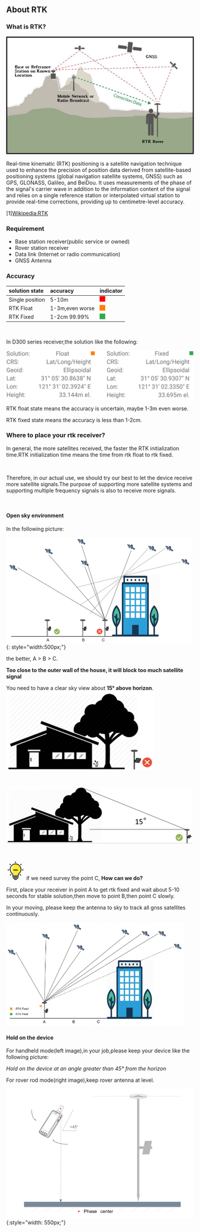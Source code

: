 ## About RTK

### What is RTK?
  ![](images/rtk_survey.jpg)
  
  
  Real-time kinematic (RTK) positioning is a satellite navigation technique used to enhance the precision of position data derived from satellite-based positioning systems (global navigation satellite systems, GNSS) such as GPS, GLONASS, Galileo, and BeiDou. It uses 
measurements of the phase of the signal's carrier wave in addition to the information content of the signal and relies on a single reference station or interpolated virtual 
station to provide real-time corrections, providing up to centimetre-level accuracy. 

  [1][Wikipedia:RTK](https://en.wikipedia.org/wiki/Real-time_kinematic)

### Requirement

* Base station receiver(public service or owned)
* Rover station receiver
* Data link (Internet or radio communication) 
* GNSS Antenna

### Accuracy

  | solution state | accuracy | indicator |
  | :--- | :--- | --- |
  | Single position | 5-10m | ![Single](images/single-state.png) |
  | RTK Float | 1-3m,even worse | ![Float](images/float-state.png) |
  | RTK Fixed | 1-2cm 99.99% | ![Fixed](images/fixed-state.png) |
  
  <br>
  
  In D300 series receiver,the solution like the following:
  
  ![](images/rtk-state.png)
  
  RTK float state means the accuracy is uncertain, maybe 1-3m even worse. 
  
  RTK fixed state means the accuracy is less than 1-2cm.
  

  
### Where to place your rtk receiver?
  
  In general, the more satellites received, the faster the RTK initialization time.RTK initialization time means the time from rtk float to rtk fixed.
  
  <br>
  
  Therefore, in our actual use, we should try our best to let the device receive more satellite signals.The purpose of supporting more satellite systems and supporting multiple frequency signals is also to receive more signals.

  <br>

#### Open sky environment
  In the following picture:
  
  ![](images/rtk-place-1.png){: style="width:500px;"}
  
  the better, A > B > C.
  
  **Too close to the outer wall of the house, it will block too much satellite signal**
  
  
  You need to have a clear sky view about **15° above horizon**.
  ![](images/rtk-place-2.png)
  
<br>

  ![](images/rtk-place-3.png)
  
<br>

  ![](../images/tips.png) if we need survey the point C, **How can we do?**
  
  First, place your receiver in point A to get rtk fixed and wait about 5-10 seconds for stable solution,then move to point B,then point C slowly.
  
  In your moving, please keep the antenna to sky to track all gnss satellites continuously.
  
  ![](images/fixed-moving.gif)
  
#### Hold on the device

  For handheld mode(left image),in your job,please keep your device like the following picture:
  
  *Hold on the device at an angle greater than 45° from the horizon*
  
  For rover rod mode(right image),keep rover antenna at level.
  
  ![](images/rover-1.png){:style="width: 550px;"} 
  


  
